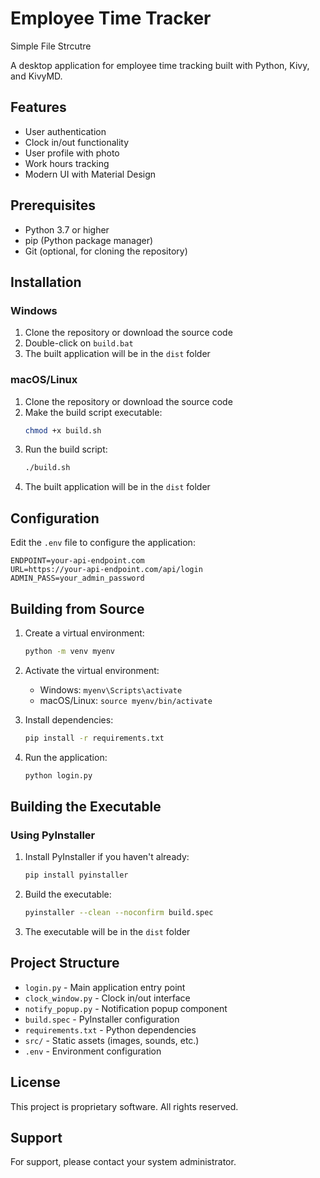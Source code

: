 # Employee Time Tracker

Simple File Strcutre

A desktop application for employee time tracking built with Python, Kivy, and KivyMD.

## Features

- User authentication
- Clock in/out functionality
- User profile with photo
- Work hours tracking
- Modern UI with Material Design

## Prerequisites

- Python 3.7 or higher
- pip (Python package manager)
- Git (optional, for cloning the repository)

## Installation

### Windows

1. Clone the repository or download the source code
2. Double-click on `build.bat`
3. The built application will be in the `dist` folder

### macOS/Linux

1. Clone the repository or download the source code
2. Make the build script executable:
   ```bash
   chmod +x build.sh
   ```
3. Run the build script:
   ```bash
   ./build.sh
   ```
4. The built application will be in the `dist` folder

## Configuration

Edit the `.env` file to configure the application:

```
ENDPOINT=your-api-endpoint.com
URL=https://your-api-endpoint.com/api/login
ADMIN_PASS=your_admin_password
```

## Building from Source

1. Create a virtual environment:
   ```bash
   python -m venv myenv
   ```

2. Activate the virtual environment:
   - Windows: `myenv\Scripts\activate`
   - macOS/Linux: `source myenv/bin/activate`

3. Install dependencies:
   ```bash
   pip install -r requirements.txt
   ```

4. Run the application:
   ```bash
   python login.py
   ```

## Building the Executable

### Using PyInstaller

1. Install PyInstaller if you haven't already:
   ```bash
   pip install pyinstaller
   ```

2. Build the executable:
   ```bash
   pyinstaller --clean --noconfirm build.spec
   ```

3. The executable will be in the `dist` folder

## Project Structure

- `login.py` - Main application entry point
- `clock_window.py` - Clock in/out interface
- `notify_popup.py` - Notification popup component
- `build.spec` - PyInstaller configuration
- `requirements.txt` - Python dependencies
- `src/` - Static assets (images, sounds, etc.)
- `.env` - Environment configuration

## License

This project is proprietary software. All rights reserved.

## Support

For support, please contact your system administrator.
